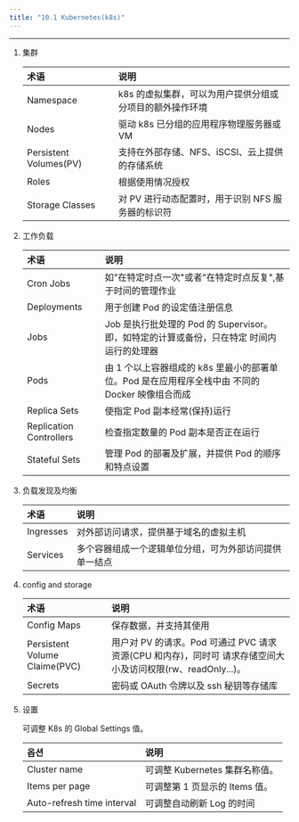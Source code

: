 ```yaml
---
title: "10.1 Kubernetes(k8s)"
---
```


---
1. 集群

    | 术语 | 说明 |
    | :--- | :--- |
    | Namespace | k8s 的虚拟集群，可以为用户提供分组或分项目的额外操作环境 |
    | Nodes | 驱动 k8s 已分组的应用程序物理服务器或 VM |
    | Persistent Volumes\(PV\) | 支持在外部存储、NFS、iSCSI、云上提供的存储系统 |
    | Roles | 根据使用情况授权 |
    | Storage Classes | 对 PV 进行动态配置时，用于识别 NFS 服务器的标识符 |

2. 工作负载

    | 术语 | 说明 |
    | :--- | :--- |
    | Cron Jobs | 如"在特定时点一次"或者"在特定时点反复",基于时间的管理作业 |
    | Deployments | 用于创建 Pod 的设定值注册信息 |
    | Jobs | Job 是执行批处理的 Pod 的 Supervisor。即，如特定的计算或备份，只在特定 时间内运行的处理器 |
    | Pods | 由 1 个以上容器组成的 k8s 里最小的部署单位。Pod 是在应用程序全栈中由 不同的 Docker 映像组合而成 |
    | Replica Sets | 使指定 Pod 副本经常(保持)运行 |
    | Replication Controllers | 检查指定数量的 Pod 副本是否正在运行 |
    | Stateful Sets | 管理 Pod 的部署及扩展，并提供 Pod 的顺序和特点设置 |

3. 负载发现及均衡

    | 术语 | 说明 |
    | :--- | :--- |
    | Ingresses | 对外部访问请求，提供基于域名的虚拟主机 |
    | Services | 多个容器组成一个逻辑单位分组，可为外部访问提供单一结点 |

4. config and storage

    | 术语 | 说明 |
    | :--- | :--- |
    | Config Maps | 保存数据，并支持其使用 |
    | Persistent Volume Claime\(PVC\) | 用户对 PV 的请求。Pod 可通过 PVC 请求资源(CPU 和内存)，同时可 请求存储空间大小及访问权限(rw、readOnly...)。 |
    | Secrets | 密码或 OAuth 令牌以及 ssh 秘钥等存储库 |

5. 设置

    可调整 K8s 的 Global Settings 值。
    
    | 옵션 | 说明 |
    | :--- | :--- |
    | Cluster name | 可调整 Kubernetes 集群名称值。 |
    | Items per page | 可调整第 1 页显示的 Items 值。 |
    | Auto-refresh time interval | 可调整自动刷新 Log 的时间 |
